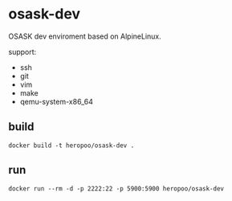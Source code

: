 # osask-dev

OSASK dev enviroment based on AlpineLinux.

support:
* ssh
* git 
* vim
* make
* qemu-system-x86_64

## build 
```
docker build -t heropoo/osask-dev .
```

## run 
```
docker run --rm -d -p 2222:22 -p 5900:5900 heropoo/osask-dev
```
